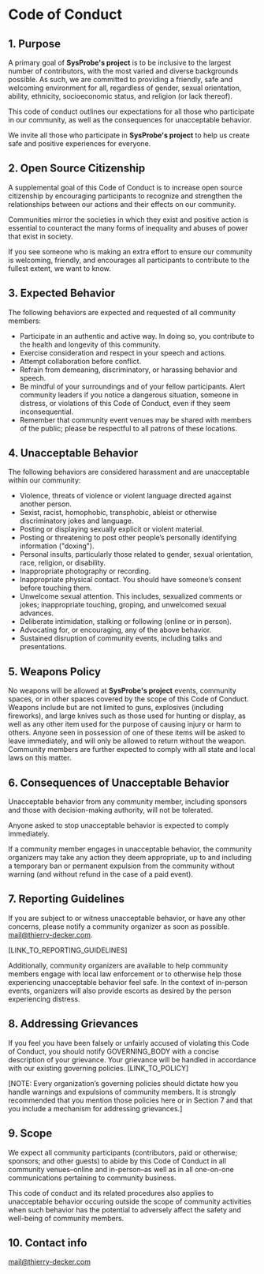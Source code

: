 # Code of Conduct


## 1. Purpose

A primary goal of **SysProbe's project** is to be inclusive to the largest number of contributors, with the most varied
and diverse backgrounds possible. As such, we are committed to providing a friendly, safe and welcoming environment
for all, regardless of gender, sexual orientation, ability, ethnicity, socioeconomic status, and religion
(or lack thereof).

This code of conduct outlines our expectations for all those who participate in our community, as well as the
consequences for unacceptable behavior.

We invite all those who participate in **SysProbe's project** to help us create safe and positive experiences for
everyone.

## 2. Open Source Citizenship

A supplemental goal of this Code of Conduct is to increase open source citizenship by encouraging participants to
recognize and strengthen the relationships between our actions and their effects on our community.

Communities mirror the societies in which they exist and positive action is essential to counteract the many forms of 
inequality and abuses of power that exist in society.

If you see someone who is making an extra effort to ensure our community is welcoming, friendly, and encourages all
participants to contribute to the fullest extent, we want to know.

## 3. Expected Behavior

The following behaviors are expected and requested of all community members:

- Participate in an authentic and active way. In doing so, you contribute to the health and longevity of this community.
- Exercise consideration and respect in your speech and actions.
- Attempt collaboration before conflict.
- Refrain from demeaning, discriminatory, or harassing behavior and speech.
- Be mindful of your surroundings and of your fellow participants. Alert community leaders if you notice a dangerous
situation, someone in distress, or violations of this Code of Conduct, even if they seem inconsequential.
- Remember that community event venues may be shared with members of the public; please be respectful to all patrons
of these locations.

## 4. Unacceptable Behavior

The following behaviors are considered harassment and are unacceptable within our community:

- Violence, threats of violence or violent language directed against another person.
- Sexist, racist, homophobic, transphobic, ableist or otherwise discriminatory jokes and language.
- Posting or displaying sexually explicit or violent material.
- Posting or threatening to post other people’s personally identifying information ("doxing").
- Personal insults, particularly those related to gender, sexual orientation, race, religion, or disability.
- Inappropriate photography or recording.
- Inappropriate physical contact. You should have someone’s consent before touching them.
- Unwelcome sexual attention. This includes, sexualized comments or jokes; inappropriate touching, groping, and unwelcomed sexual advances.
- Deliberate intimidation, stalking or following (online or in person).
- Advocating for, or encouraging, any of the above behavior.
- Sustained disruption of community events, including talks and presentations.

## 5. Weapons Policy

No weapons will be allowed at **SysProbe's project** events, community spaces, or in other spaces covered by the scope
of this Code of Conduct. Weapons include but are not limited to guns, explosives (including fireworks), and large
knives such as those used for hunting or display, as well as any other item used for the purpose of causing injury or
harm to others. Anyone seen in possession of one of these items will be asked to leave immediately, and will only be
allowed to return without the weapon. Community members are further expected to comply with all state and local laws
on this matter.

## 6. Consequences of Unacceptable Behavior

Unacceptable behavior from any community member, including sponsors and those with decision-making authority, will not
be tolerated.

Anyone asked to stop unacceptable behavior is expected to comply immediately.

If a community member engages in unacceptable behavior, the community organizers may take any action they deem
appropriate, up to and including a temporary ban or permanent expulsion from the community without warning (and without
refund in the case of a paid event).

## 7. Reporting Guidelines

If you are subject to or witness unacceptable behavior, or have any other concerns, please notify a community organizer
as soon as possible. mail@thierry-decker.com.

[LINK_TO_REPORTING_GUIDELINES]

Additionally, community organizers are available to help community members engage with local law enforcement or to
otherwise help those experiencing unacceptable behavior feel safe. In the context of in-person events, organizers will
also provide escorts as desired by the person experiencing distress.

## 8. Addressing Grievances

If you feel you have been falsely or unfairly accused of violating this Code of Conduct, you should notify
GOVERNING_BODY with a concise description of your grievance. Your grievance will be handled in accordance with our
existing governing policies. [LINK_TO_POLICY]

[NOTE: Every organization’s governing policies should dictate how you handle warnings and expulsions of community
members. It is strongly recommended that you mention those policies here or in Section 7 and that you include a
mechanism for addressing grievances.]

## 9. Scope

We expect all community participants (contributors, paid or otherwise; sponsors; and other guests) to abide by this
Code of Conduct in all community venues–online and in-person–as well as in all one-on-one communications pertaining to
community business.

This code of conduct and its related procedures also applies to unacceptable behavior occuring outside the scope of
community activities when such behavior has the potential to adversely affect the safety and well-being of community
members.

## 10. Contact info

mail@thierry-decker.com

